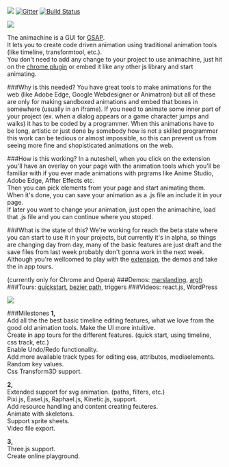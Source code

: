 ![](https://img.shields.io/badge/stability-experimental-orange.svg?style=flat-square)
[![Gitter](https://badges.gitter.im/Join%20Chat.svg)](https://gitter.im/animachine/animachine?utm_source=badge&utm_medium=badge&utm_campaign=pr-badge&utm_content=badge)
[![Build Status](https://travis-ci.org/animachine/animachine.svg)](https://travis-ci.org/animachine/animachine)

<img src="http://s9.postimg.org/mqolutoxb/amheader.png">

The animachine is a GUI for [GSAP].  
It lets you to create code driven animation using traditional animation tools (like timeline, transformtool, etc.).  
You don't need to add any change to your project to use animachine, just hit on the [chrome plugin][extension] or embed it like any other js library and start animating.

###Why is this needed?
You have great tools to make animations for the web (like Adobe Edge, Google Webdesigner or Animatron) but all of these are only for making sandboxed animations and embed that boxes in somewhere (usually in an iframe). If you need to animate some inner part of your project (ex. when a dialog appears or a game character jumps and walks) it has to be coded by a programmer. When this animations have to be long, artistic or just done by somebody how is not a skilled programmer this work can be tedious or almost impossible, so this can prevent us from seeing more fine and shopisticated animations on the web.

###How is this working?
In a nuteshell, when you click on the extension you'll have an overlay on your page with the animation tools which you'll be familiar with if you ever made animations with prgrams like Anime Studio, Adobe Edge, Affter Effects etc.  
Then you can pick elements from your page and start animating them.  
When it's done, you can save your animation as a .js file an include it in your page.  
If later you want to change your animation, just open the animachine, load that .js file and you can continue where you stoped.  

###What is the state of this?
We're working for reach the beta state where you can start to use it in your projects, but currently it's in alpha, so things are changing day from day, many of the basic features are just draft and the save files from last week probably don't gonna work in the next week. Although you're wellcomed to play with the [extension], the demos and take the in app tours.

(currently only for Chrome and Opera)
###Demos: [marslanding][demo-marspolip], [argh][demo-argh]
###Tours:  [quickstart][tour-quickstart], [bezier path][tour-bezier], triggers
###Videos:  react.js, WordPress

<img src="http://i.imgur.com/9X2xUfz.png">

###Milestones
**1,**  
Add all the the best basic timeline editing features, what we love from the good old animation tools. 
Make the UI more intuitive.  
Create in app tours for the different features. (quick start, using timeline, css track, etc.)   
Enable Undo/Redo functionality.  
Add more available track types for editing ~~css~~, attributes, mediaelements.  
Random key values.  
Css Transform3D support.  

**2,**  
Extended support for svg animation. (paths, filters, etc.)  
Pixi.js, Easel.js, Raphael.js, Kinetic.js, support.  
Add resource handling and content creating feuteres.  
Animate with skeletons.  
Support sprite sheets.  
Video file export.  


**3,**  
Three.js support.  
Create online playground.  

[extension]: https://chrome.google.com/webstore/detail/animachine/gpnfomkfgajaojpakbkikiekmajeojgd
[demo-marspolip]: http://animachine.github.io/animachine/demos/marspolip/
[demo-argh]: http://animachine.github.io/animachine/demos/argh/
[tour-quickstart]: http://animachine.github.io/animachine/tours/quickstart/
[tour-bezier]: http://animachine.github.io/animachine/tours/bezier/
[GSAP]: http://greensock.com/
